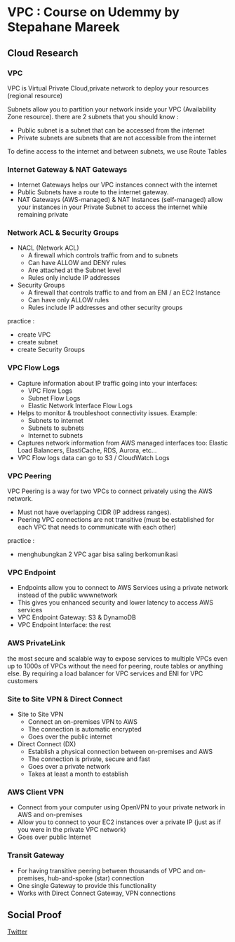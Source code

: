 
# VPC : Course on Udemmy by Stepahane Mareek

## Cloud Research

### VPC 
VPC is Virtual Private Cloud,private network to deploy your resources (regional resource)

Subnets allow you to partition your network inside your VPC (Availability Zone resource).
there are 2 subnets that you should know :
- Public subnet is a subnet that can be accessed from the internet
- Private subnets are subnets that are not accessible from the internet

To define access to the internet and between subnets, we use Route Tables

### Internet Gateway & NAT Gateways
- Internet Gateways helps our VPC instances connect with the internet
- Public Subnets have a route to the internet gateway.
- NAT Gateways (AWS-managed) & NAT Instances (self-managed) allow your instances in your Private Subnet to access the internet while remaining private

### Network ACL & Security Groups
- NACL (Network ACL)
	- A firewall which controls traffic from and to subnets
	- Can have ALLOW and DENY rules
	- Are attached at the Subnet level
	- Rules only include IP addresses
- Security Groups
	- A firewall that controls traffic to and from an ENI / an EC2 Instance
	- Can have only ALLOW rules
	- Rules include IP addresses and other security groups

practice : 
- create VPC 
- create subnet
- create Security Groups

### VPC Flow Logs
- Capture information about IP traffic going into your interfaces:
	- VPC Flow Logs
	- Subnet Flow Logs
	- Elastic Network Interface Flow Logs
- Helps to monitor & troubleshoot connectivity issues. Example:
	- Subnets to internet
	- Subnets to subnets
	- Internet to subnets
- Captures network information from AWS managed interfaces too: Elastic Load Balancers, ElastiCache, RDS, Aurora, etc…
- VPC Flow logs data can go to S3 / CloudWatch Logs

### VPC Peering 
VPC Peering is a way for two VPCs to connect privately using the AWS network.
- Must not have overlapping CIDR (IP address ranges).
- Peering VPC connections are not transitive (must be established for each VPC that needs to communicate with each other)

practice :
- menghubungkan 2 VPC agar bisa saling berkomunikasi 

### VPC Endpoint
- Endpoints allow you to connect to AWS Services using a private network instead of the public wwwnetwork
- This gives you enhanced security and lower latency to access AWS services
- VPC Endpoint Gateway: S3 & DynamoDB
- VPC Endpoint Interface: the rest

### AWS PrivateLink 
the most secure and scalable way to expose services to multiple VPCs even up to 1000s of VPCs without the need for peering, route tables or anything else.
By requiring a load balancer for VPC services and ENI for VPC customers


### Site to Site VPN & Direct Connect
- Site to Site VPN
	- Connect an on-premises VPN to AWS
	- The connection is automatic encrypted
	- Goes over the public internet
- Direct Connect (DX)
	- Establish a physical connection between on-premises and AWS
	- The connection is private, secure and fast
	- Goes over a private network
	- Takes at least a month to establish


### AWS Client VPN
- Connect from your computer using OpenVPN to your private network in AWS and on-premises
- Allow you to connect to your EC2 instances over a private IP (just as if you were in the private VPC network)
- Goes over public Internet

### Transit Gateway 
- For having transitive peering between thousands of VPC and on-premises, hub-and-spoke (star) connection
- One single Gateway to provide this functionality
- Works with Direct Connect Gateway, VPN connections

## Social Proof

[Twitter](https://twitter.com/tiaradwim1306/status/1618910462984458240)
